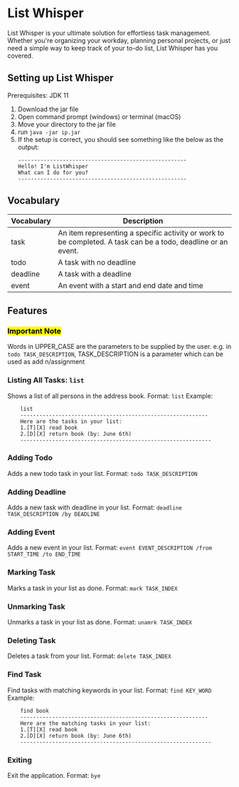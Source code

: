 # List Whisper

List Whisper is your ultimate solution for effortless task management. Whether you're organizing your workday, planning personal projects, or just need a simple way to keep track of your to-do list, List Whisper has you covered.

## Setting up List Whisper

Prerequisites: JDK 11

1. Download the jar file
2. Open command prompt (windows) or terminal (macOS)
3. Move your directory to the jar file
4. run ```java -jar ip.jar```
5. If the setup is correct, you should see something like the below as the output:
   ```
   -----------------------------------------------------
   Hello! I'm ListWhisper
   What can I do for you?
   -----------------------------------------------------
   ```
   
## Vocabulary

| Vocabulary          | Description                                       |
|---------------------|---------------------------------------------------|
| task                | An item representing a specific activity or work to be completed. A task can be a todo, deadline or an event. |
| todo       | A task with no deadline |
| deadline       | A task with a deadline |
| event            | An event with a start and end date and time |

## Features 

### <mark>Important Note</mark>
Words in UPPER_CASE are the parameters to be supplied by the user.
e.g. in ```todo TASK_DESCRIPTION```, TASK_DESCRIPTION is a parameter which can be used as add n/assignment

### Listing All Tasks: ```list```
Shows a list of all persons in the address book.
Format: ```list```
Example:
```
    list
    -----------------------------------------------------------
    Here are the tasks in your list:
    1.[T][X] read book
    2.[D][X] return book (by: June 6th)
    ------------------------------------------------------------
```

### Adding Todo
Adds a new todo task in your list.
Format: ```todo TASK_DESCRIPTION```

### Adding Deadline
Adds a new task with deadline in your list.
Format: ```deadline TASK_DESCRIPTION /by DEADLINE```

### Adding Event
Adds a new event in your list.
Format: ```event EVENT_DESCRIPTION /from START_TIME /to END_TIME```

### Marking Task
Marks a task in your list as done.
Format: ```mark TASK_INDEX```

### Unmarking Task
Unmarks a task in your list as done.
Format: ```unamrk TASK_INDEX```

### Deleting Task
Deletes a task from your list.
Format: ```delete TASK_INDEX```

### Find Task
Find tasks with matching keywords in your list.
Format: ```find KEY_WORD```
Example:
```
    find book
    -----------------------------------------------------------
    Here are the matching tasks in your list:
    1.[T][X] read book
    2.[D][X] return book (by: June 6th)
    ------------------------------------------------------------
```

### Exiting
Exit the application.
Format: ```bye```
